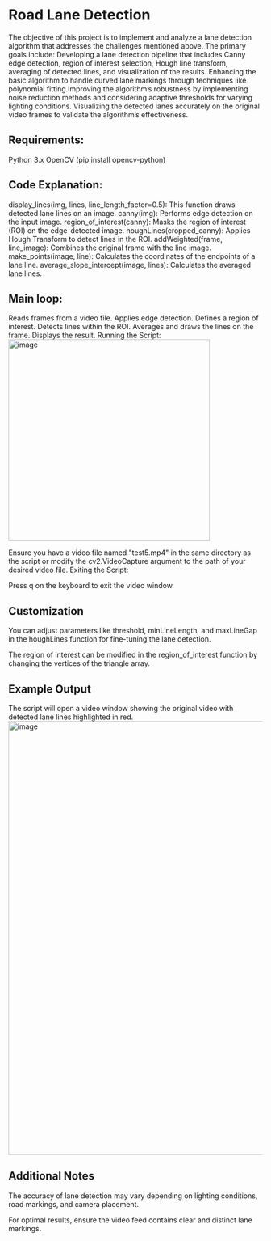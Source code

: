 # Road Lane Detection

The objective of this project is to implement and analyze a lane detection algorithm
that addresses the challenges mentioned above. The primary goals include:
Developing a lane detection pipeline that includes Canny edge detection, region of
interest selection, Hough line transform, averaging of detected lines, and
visualization of the results.
Enhancing the basic algorithm to handle curved lane markings through techniques
like polynomial fitting.Improving the algorithm’s robustness by implementing noise
reduction methods and considering adaptive thresholds for varying lighting
conditions. Visualizing the detected lanes accurately on the original video frames to
validate the algorithm’s effectiveness.

## Requirements:

Python 3.x
OpenCV (pip install opencv-python)

## Code Explanation:
display_lines(img, lines, line_length_factor=0.5):
This function draws detected lane lines on an image.
canny(img):
Performs edge detection on the input image.
region_of_interest(canny):
Masks the region of interest (ROI) on the edge-detected image.
houghLines(cropped_canny):
Applies Hough Transform to detect lines in the ROI.
addWeighted(frame, line_image):
Combines the original frame with the line image.
make_points(image, line):
Calculates the coordinates of the endpoints of a lane line.
average_slope_intercept(image, lines):
Calculates the averaged lane lines.

## Main loop:

Reads frames from a video file.
Applies edge detection.
Defines a region of interest.
Detects lines within the ROI.
Averages and draws the lines on the frame.
Displays the result.
Running the Script:
<img width="399" alt="image" src="https://github.com/Dhriti-Roy/Road-Lane-Detection/assets/74097309/23769208-1995-48f1-8d7f-e136bbf583ff">

Ensure you have a video file named "test5.mp4" in the same directory as the script or modify the cv2.VideoCapture argument to the path of your desired video file.
Exiting the Script:

Press q on the keyboard to exit the video window.

## Customization
You can adjust parameters like threshold, minLineLength, and maxLineGap in the houghLines function for fine-tuning the lane detection.

The region of interest can be modified in the region_of_interest function by changing the vertices of the triangle array.

## Example Output
The script will open a video window showing the original video with detected lane lines highlighted in red.
<img width="858" alt="image" src="https://github.com/Dhriti-Roy/Road-Lane-Detection/assets/74097309/f5d6e153-509f-4861-8cc7-b47408cabf92">


## Additional Notes
The accuracy of lane detection may vary depending on lighting conditions, road markings, and camera placement.

For optimal results, ensure the video feed contains clear and distinct lane markings.




